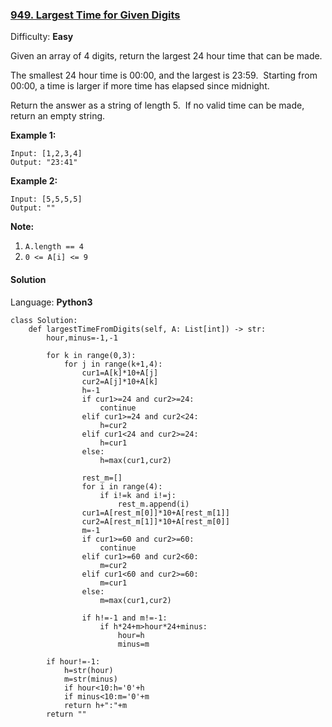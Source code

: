 ### [949\. Largest Time for Given Digits](https://leetcode.com/problems/largest-time-for-given-digits/)

Difficulty: **Easy**


Given an array of 4 digits, return the largest 24 hour time that can be made.

The smallest 24 hour time is 00:00, and the largest is 23:59.  Starting from 00:00, a time is larger if more time has elapsed since midnight.

Return the answer as a string of length 5.  If no valid time can be made, return an empty string.


**Example 1:**

```
Input: [1,2,3,4]
Output: "23:41"
```


**Example 2:**

```
Input: [5,5,5,5]
Output: ""
```

**<span style="display: inline;">Note:</span>**

1.  `A.length == 4`
2.  `0 <= A[i] <= 9`


#### Solution

Language: **Python3**

```python3
class Solution:
    def largestTimeFromDigits(self, A: List[int]) -> str:
        hour,minus=-1,-1
​
        for k in range(0,3):
            for j in range(k+1,4):
                cur1=A[k]*10+A[j]
                cur2=A[j]*10+A[k]
                h=-1
                if cur1>=24 and cur2>=24:
                    continue
                elif cur1>=24 and cur2<24:
                    h=cur2
                elif cur1<24 and cur2>=24:
                    h=cur1
                else:
                    h=max(cur1,cur2)
                    
                rest_m=[]
                for i in range(4):
                    if i!=k and i!=j:
                        rest_m.append(i)
                cur1=A[rest_m[0]]*10+A[rest_m[1]]
                cur2=A[rest_m[1]]*10+A[rest_m[0]]
                m=-1
                if cur1>=60 and cur2>=60:
                    continue
                elif cur1>=60 and cur2<60:
                    m=cur2
                elif cur1<60 and cur2>=60:
                    m=cur1
                else:
                    m=max(cur1,cur2)
                
                if h!=-1 and m!=-1:
                    if h*24+m>hour*24+minus:
                        hour=h
                        minus=m
                
        if hour!=-1:
            h=str(hour)
            m=str(minus)
            if hour<10:h='0'+h
            if minus<10:m='0'+m
            return h+":"+m
        return ""
```